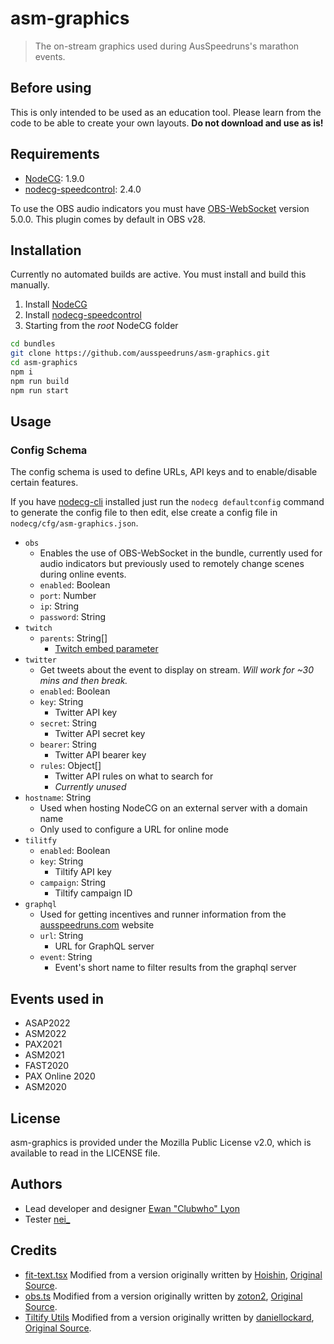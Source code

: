 # asm-graphics

> The on-stream graphics used during AusSpeedruns's marathon events.


## Before using

This is only intended to be used as an education tool. Please learn from the code to be able to create your own layouts. **Do not download and use as is!**

## Requirements

- [NodeCG](https://www.nodecg.dev/): 1.9.0
- [nodecg-speedcontrol](https://github.com/speedcontrol): 2.4.0

To use the OBS audio indicators you must have [OBS-WebSocket](https://github.com/obsproject/obs-websocket) version 5.0.0. This plugin comes by default in OBS v28.

## Installation

Currently no automated builds are active. You must install and build this manually.

1. Install [NodeCG](https://www.nodecg.dev/docs/installing)
2. Install [nodecg-speedcontrol](https://github.com/speedcontrol/nodecg-speedcontrol#installation)
3. Starting from the *root* NodeCG folder

```bash
cd bundles
git clone https://github.com/ausspeedruns/asm-graphics.git
cd asm-graphics
npm i
npm run build
npm run start
```

## Usage

### Config Schema

The config schema is used to define URLs, API keys and to enable/disable certain features.

If you have [nodecg-cli](https://github.com/nodecg/nodecg-cli) installed just run the `nodecg defaultconfig` command to generate the config file to then edit, else create a config file in `nodecg/cfg/asm-graphics.json`.

- `obs`
  - Enables the use of OBS-WebSocket in the bundle, currently used for audio indicators but previously used to remotely change scenes during online events.
  - `enabled`: Boolean
  - `port`: Number
  - `ip`: String
  - `password`: String
- `twitch`
  - `parents`: String[]
    - [Twitch embed parameter](https://dev.twitch.tv/docs/embed/everything#embed-parameters)
- `twitter`
  - Get tweets about the event to display on stream. *Will work for ~30 mins and then break.*
  - `enabled`: Boolean
  - `key`: String
    - Twitter API key
  - `secret`: String
    - Twitter API secret key
  - `bearer`: String
    - Twitter API bearer key
  - `rules`: Object[]
    - Twitter API rules on what to search for
    - *Currently unused*
- `hostname`: String
  - Used when hosting NodeCG on an external server with a domain name
  - Only used to configure a URL for online mode
- `tilitfy`
  - `enabled`: Boolean
  - `key`: String
    - Tiltify API key
  - `campaign`: String
    - Tiltify campaign ID
- `graphql`
  - Used for getting incentives and runner information from the [ausspeedruns.com](https://ausspeedruns.com/) website
  - `url`: String
    - URL for GraphQL server
  - `event`: String
    - Event's short name to filter results from the graphql server

## Events used in

- ASAP2022
- ASM2022
- PAX2021
- ASM2021
- FAST2020
- PAX Online 2020
- ASM2020

## License

asm-graphics is provided under the Mozilla Public License v2.0, which is available to read in the LICENSE file.

## Authors

- Lead developer and designer [Ewan "Clubwho" Lyon](https://github.com/EwanLyon)
- Tester [nei\_](https://github.com/neiunderscore)

## Credits

- [fit-text.tsx](https://github.com/ausspeedruns/asm-graphics/blob/main/src/graphics/elements/fit-text.tsx) Modified from a version originally written by [Hoishin](https://github.com/Hoishin), [Original Source](https://github.com/JapaneseRestream/jr-layouts/blob/master/src/browser/graphics/components/fit-text.tsx).
- [obs.ts](https://github.com/ausspeedruns/asm-graphics/blob/main/src/extensions/util/obs.ts) Modified from a version originally written by [zoton2](https://github.com/zoton2), [Original Source](https://github.com/esamarathon/esa-layouts/blob/master/src/extension/util/obs.ts).
- [Tiltify Utils](https://github.com/ausspeedruns/asm-graphics/tree/main/src/extensions/donations/util) Modified from a version originally written by [daniellockard](https://github.com/daniellockard), [Original Source](https://github.com/daniellockard/tiltify-api-client).
